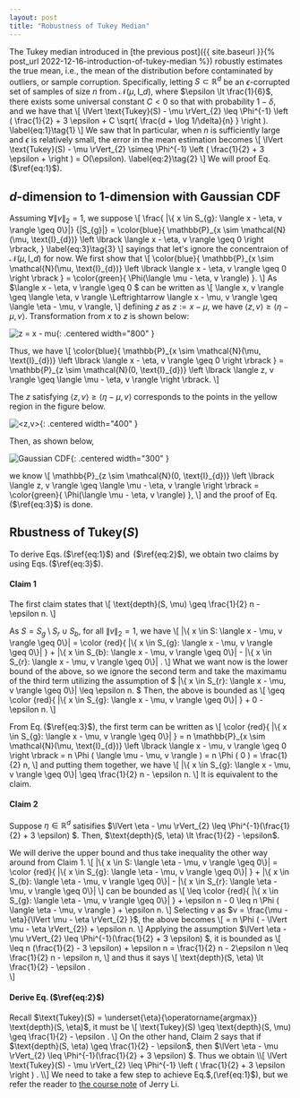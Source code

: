 ```yaml
---
layout: post
title: "Robustness of Tukey Median"
---
```

The Tukey median  introduced in
[the previous post]({{ site.baseurl }}{% post_url 2022-12-16-introduction-of-tukey-median %})
robustly estimates the true mean, i.e., the mean of the distribution 
before contaminated by outliers, or sample corruption.
Specifically, 
letting $S \subset \mathbb{R}^{d}$ be an $\epsilon$-corrupted set of samples of size $n$ from $\mathcal{N}(\mu, \text{I}\_{d})$,
where $\epsilon \lt \frac{1}{6}$,
there exists some universal constant $C \lt 0$ so that with probability $1 − \delta$, and we have that
\\[
    \lVert \text{Tukey}(S) - \mu \rVert_{2} \leq \Phi^{-1}
    \left (
    \frac{1}{2} + 3 \epsilon + 
    C \sqrt{ \frac{d + \log 1/\delta}{n} }
    \right ).
    \label{eq:1}\tag{1}
\\]
We saw that In particular, when $n$ is sufficiently large and $\epsilon$ is relatively small,
the error in the mean estimation becomes
\\[
    \lVert \text{Tukey}(S) - \mu \rVert_{2} 
    \simeq \Phi^{-1}
    \left (
    \frac{1}{2} + 3 \epsilon + 
    \right )
    = O(\epsilon).
    \label{eq:2}\tag{2}
\\]
We will proof Eq.$\,$($\ref{eq:1}$). 

## $d$-dimension to 1-dimension with Gaussian CDF
Assuming $\forall \lVert v \rVert_{2} = 1$, we suppose
\\[
    \frac{ |\\{ x \in S_{g}: \langle x - \eta, v \rangle \geq 0\\}|} {|S_{g}|}
    =
    \color{blue}{
    \mathbb{P}\_{x \sim \mathcal{N}(\mu, \text{I}\_{d})} \left \lbrack \langle x - \eta, v \rangle \geq 0 \right \rbrack,
    }
    \label{eq:3}\tag{3}
\\]
sayings that let's ignore the concentraion of $\mathcal{N}(\mu, \text{I}\_{d})$ for now.
We first show that 
\\[
    \color{blue}{
    \mathbb{P}\_{x \sim \mathcal{N}(\mu, \text{I}\_{d})} \left \lbrack \langle x - \eta, v \rangle \geq 0 \right \rbrack
    }
    =
    \color{green}{
    \Phi(\langle \mu - \eta, v \rangle)
    }.
\\]
As $\langle x - \eta, v \rangle \geq 0 $ can be written as 
\\[
    \langle x,  v \rangle \geq \langle \eta,  v \rangle
    \Leftrightarrow
    \langle x - \mu,  v \rangle \geq \langle \eta - \mu,  v \rangle,
\\]
defining $z$ as $z := x - \mu$, we have $\langle z, v \rangle \geq  \langle \eta - \mu, v \rangle$.
Transformation from $x$ to $z$ is shown below:

![z = x - mu]({{site.baseurl}}/img/Tukey/fig_eta_mu.png){: .centered width="800" }

Thus, we have
\\[
    \color{blue}{
    \mathbb{P}\_{x \sim \mathcal{N}(\mu, \text{I}\_{d})} \left \lbrack \langle x - \eta, v \rangle \geq 0 \right \rbrack
    }
    =
    \mathbb{P}\_{z \sim \mathcal{N}(0, \text{I}\_{d})} 
    \left \lbrack 
    \langle z, v \rangle 
    \geq
    \langle \mu - \eta, v \rangle
    \right \rbrack.
\\]

The $z$ satisfying $\langle z, v \rangle \geq \langle \eta - \mu, v \rangle$ corresponds to the points in the yellow region in the figure below.

![\<z,v\>]({{site.baseurl}}/img/Tukey/fig_z_v.png){: .centered width="400" }

Then, as shown below,

![Gaussian CDF]({{site.baseurl}}/img/Tukey/fig_eta_mu_to_phi.png){: .centered width="300" }

we know 
\\[
    \mathbb{P}\_{z \sim \mathcal{N}(0, \text{I}\_{d})} 
    \left \lbrack 
    \langle z, v \rangle 
    \geq
    \langle \mu - \eta, v \rangle
    \right \rbrack
    =
    \color{green}{
    \Phi(\langle \mu - \eta, v \rangle)
    },
\\]
and the proof of Eq.$\,$($\ref{eq:3}$) is done. 

## Rbustness of $\text{Tukey}(S)$
To derive Eqs.$\,$($\ref{eq:1}$) and $\,$($\ref{eq:2}$),
we obtain two claims by using Eqs.$\,$($\ref{eq:3}$).

#### Claim 1
The first claim states that 
\\[
    \text{depth}(S, \mu) \geq \frac{1}{2} n - \epsilon n.
\\]

As $S = S_{g} \setminus S_{r} \cup S_{b}$, for all $\lVert v \rVert_{2} = 1$, we have
\\[
    |\\{ x \in S: \langle x - \mu, v \rangle \geq 0\\}|
    =
    \color {red}{
    |\\{ x \in S_{g}: \langle x - \mu, v \rangle \geq 0\\}|
    }
    +
    |\\{ x \in S_{b}: \langle x - \mu, v \rangle \geq 0\\}|
    -
    |\\{ x \in S_{r}: \langle x - \mu, v \rangle \geq 0\\}|
    .
\\]
What we want now is the lower bound of the above, so we ignore the second term and take the maximamu of the third term utilizing
the assumption of 
$
    |\\{ x \in S_{r}: \langle x - \mu, v \rangle \geq 0\\}| \leq \epsilon n.
$
Then, the above is bounded as
\\[
    \geq 
    \color {red}{
    |\\{ x \in S_{g}: \langle x - \mu, v \rangle \geq 0\\}|
    }
    + 0 - \epsilon n.
\\]

From Eq.$\,$($\ref{eq:3}$), the first term can be written as
\\[
    \color {red}{
    |\\{ x \in S_{g}: \langle x - \mu, v \rangle \geq 0\\}|
    }
    =
    n \mathbb{P}\_{x \sim \mathcal{N}(\mu, \text{I}\_{d})} \left \lbrack \langle x - \mu, v \rangle \geq 0 \right \rbrack
    =
    n \Phi ( \langle \mu - \mu, v \rangle )
    =
    n \Phi ( 0 ) = \frac{1}{2} n,
\\]
and putting them together, we have
\\[
    |\\{ x \in S_{g}: \langle x - \mu, v \rangle \geq 0\\}|
    \geq
    \frac{1}{2} n - \epsilon n.
\\]
It is equivalent to the claim. 

#### Claim 2 
Suppose $\eta \in \mathbb{R}^{d}$ satisifies 
$\lVert \eta - \mu \rVert_{2} \leq \Phi^{-1}(\frac{1}{2} + 3 \epsilon) $.
Then, $\text{depth}(S, \eta) \lt \frac{1}{2} - \epsilon$.

We will derive the upper bound and thus take inequality the other way around from Claim 1.
\\[
    |\\{ x \in S: \langle \eta - \mu, v \rangle \geq 0\\}|
    =
    \color {red}{
    |\\{ x \in S_{g}: \langle \eta - \mu, v \rangle \geq 0\\}|
    }
    +
    |\\{ x \in S_{b}: \langle \eta - \mu, v \rangle \geq 0\\}|
    -
    |\\{ x \in S_{r}: \langle \eta - \mu, v \rangle \geq 0\\}|
\\]
can be bounded as 
\\[
    \leq 
    \color {red}{
    |\\{ x \in S_{g}: \langle \eta - \mu, v \rangle \geq 0\\}|
    }
    + \epsilon n - 0
    \leq 
    n \Phi ( \langle \eta - \mu, v \rangle ) + \epsilon n.
\\]
Selecting $v$ as $v = \frac{\mu - \eta}{\lVert \mu - \eta \rVert_{2} }$, the above becomes
\\[
    = n \Phi ( - \lVert \mu - \eta \rVert_{2}) + \epsilon n.
\\]
Applying the assumption $\lVert \eta - \mu \rVert_{2} \leq \Phi^{-1}(\frac{1}{2} + 3 \epsilon) $,
it is bounded as
\\[
    \leq n (\frac{1}{2} - 3 \epsilon) + \epsilon n = \frac{1}{2} n - 2\epsilon n
    \leq \frac{1}{2} n - \epsilon n,
\\]
and thus it says
\\[
    \text{depth}(S, \eta) \lt \frac{1}{2} - \epsilon .  
\\]

#### Derive Eq.$\,$($\ref{eq:2}$)
Recall $\text{Tukey}(S) = \underset{\eta}{\operatorname{argmax}} \text{depth}(S, \eta)$,
it must be
\\[
    \text{Tukey}(S) \geq \text{depth}(S, \mu) \geq \frac{1}{2} - \epsilon . 
\\]
On the other hand, Claim 2 says that if $\text{depth}(S, \eta) \geq \frac{1}{2} - \epsilon$,
then 
$\lVert \eta - \mu \rVert_{2} \leq \Phi^{-1}(\frac{1}{2} + 3 \epsilon) $.
Thus we obtain
\\[
    \lVert \text{Tukey}(S) - \mu \rVert_{2} 
    \leq
    \Phi^{-1}
    \left (
    \frac{1}{2} + 3 \epsilon
    \right )
    .
\\]
We need to take a few step to achieve Eq.$\,$($\ref{eq:1}$), but we refer the reader to 
[the course note](https://jerryzli.github.io/robust-ml-fall19/lec3.pdf) of Jerry Li.
